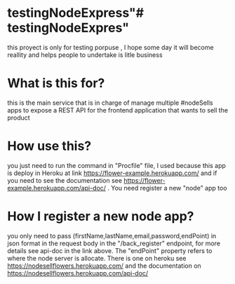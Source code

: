 # testingNodeExpress"# testingNodeExpres" 
this proyect is only for testing porpuse , I hope some day it will become reallity and helps people to undertake is litle business

# What is this for?
 this is the main service that is in charge of manage multiple #nodeSells apps to expose a REST API for the frontend application that wants to sell the product


# How use this?
 you just need to run the command in "Procfile" file, 
 I used because this app is deploy in Heroku at link
 https://flower-example.herokuapp.com/
 and if you need to see the documentation see  https://flower-example.herokuapp.com/api-doc/ . You need register a new "node" app too

 # How I register a new node app?

 you only need to pass (firstName,lastName,email,password,endPoint) in json format in the request body in the 
 "/back_register" endpoint, for more details see api-doc in the link above. The "endPoint" property refers to where 
 the node server is allocate. There is one on heroku see https://nodesellflowers.herokuapp.com/ and the documentation on https://nodesellflowers.herokuapp.com/api-doc/